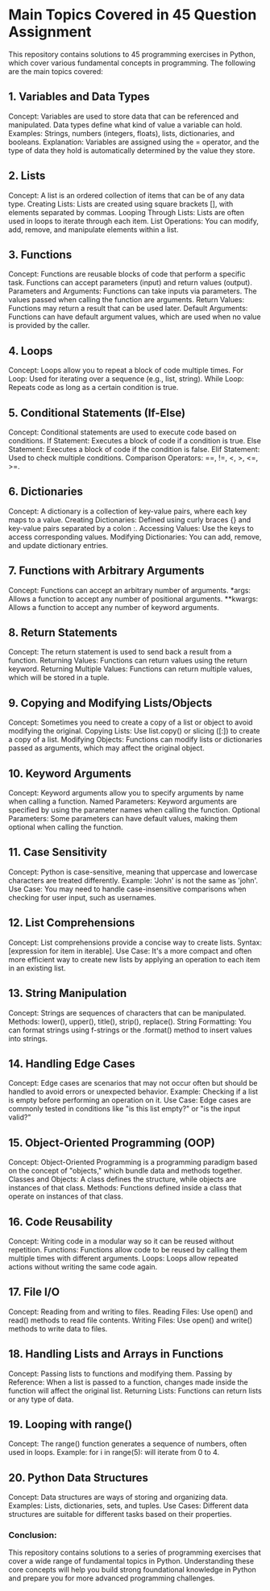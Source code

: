 # Main Topics Covered in 45 Question Assignment
This repository contains solutions to 45 programming exercises in Python, which cover various fundamental concepts in programming. The following are the main topics covered:

## 1. Variables and Data Types
Concept: Variables are used to store data that can be referenced and manipulated. Data types define what kind of value a variable can hold.
Examples: Strings, numbers (integers, floats), lists, dictionaries, and booleans.
Explanation: Variables are assigned using the = operator, and the type of data they hold is automatically determined by the value they store.

## 2. Lists
Concept: A list is an ordered collection of items that can be of any data type.
Creating Lists: Lists are created using square brackets [], with elements separated by commas.
Looping Through Lists: Lists are often used in loops to iterate through each item.
List Operations: You can modify, add, remove, and manipulate elements within a list.

## 3. Functions
Concept: Functions are reusable blocks of code that perform a specific task. Functions can accept parameters (input) and return values (output).
Parameters and Arguments: Functions can take inputs via parameters. The values passed when calling the function are arguments.
Return Values: Functions may return a result that can be used later.
Default Arguments: Functions can have default argument values, which are used when no value is provided by the caller.

##  4. Loops
Concept: Loops allow you to repeat a block of code multiple times.
For Loop: Used for iterating over a sequence (e.g., list, string).
While Loop: Repeats code as long as a certain condition is true.

## 5. Conditional Statements (If-Else)
Concept: Conditional statements are used to execute code based on conditions.
If Statement: Executes a block of code if a condition is true.
Else Statement: Executes a block of code if the condition is false.
Elif Statement: Used to check multiple conditions.
Comparison Operators: ==, !=, <, >, <=, >=.

## 6. Dictionaries
Concept: A dictionary is a collection of key-value pairs, where each key maps to a value.
Creating Dictionaries: Defined using curly braces {} and key-value pairs separated by a colon :.
Accessing Values: Use the keys to access corresponding values.
Modifying Dictionaries: You can add, remove, and update dictionary entries.

## 7. Functions with Arbitrary Arguments
Concept: Functions can accept an arbitrary number of arguments.
*args: Allows a function to accept any number of positional arguments.
**kwargs: Allows a function to accept any number of keyword arguments.

## 8. Return Statements
Concept: The return statement is used to send back a result from a function.
Returning Values: Functions can return values using the return keyword.
Returning Multiple Values: Functions can return multiple values, which will be stored in a tuple.

## 9. Copying and Modifying Lists/Objects
Concept: Sometimes you need to create a copy of a list or object to avoid modifying the original.
Copying Lists: Use list.copy() or slicing ([:]) to create a copy of a list.
Modifying Objects: Functions can modify lists or dictionaries passed as arguments, which may affect the original object.

## 10. Keyword Arguments
Concept: Keyword arguments allow you to specify arguments by name when calling a function.
Named Parameters: Keyword arguments are specified by using the parameter names when calling the function.
Optional Parameters: Some parameters can have default values, making them optional when calling the function.

## 11. Case Sensitivity
Concept: Python is case-sensitive, meaning that uppercase and lowercase characters are treated differently.
Example: 'John' is not the same as 'john'.
Use Case: You may need to handle case-insensitive comparisons when checking for user input, such as usernames.

## 12. List Comprehensions
Concept: List comprehensions provide a concise way to create lists.
Syntax: [expression for item in iterable].
Use Case: It's a more compact and often more efficient way to create new lists by applying an operation to each item in an existing list.

## 13. String Manipulation
Concept: Strings are sequences of characters that can be manipulated.
Methods: lower(), upper(), title(), strip(), replace().
String Formatting: You can format strings using f-strings or the .format() method to insert values into strings.

## 14. Handling Edge Cases
Concept: Edge cases are scenarios that may not occur often but should be handled to avoid errors or unexpected behavior.
Example: Checking if a list is empty before performing an operation on it.
Use Case: Edge cases are commonly tested in conditions like "is this list empty?" or "is the input valid?"

## 15. Object-Oriented Programming (OOP)
Concept: Object-Oriented Programming is a programming paradigm based on the concept of "objects," which bundle data and methods together.
Classes and Objects: A class defines the structure, while objects are instances of that class.
Methods: Functions defined inside a class that operate on instances of that class.

## 16. Code Reusability
Concept: Writing code in a modular way so it can be reused without repetition.
Functions: Functions allow code to be reused by calling them multiple times with different arguments.
Loops: Loops allow repeated actions without writing the same code again.

## 17. File I/O
Concept: Reading from and writing to files.
Reading Files: Use open() and read() methods to read file contents.
Writing Files: Use open() and write() methods to write data to files.

## 18. Handling Lists and Arrays in Functions
Concept: Passing lists to functions and modifying them.
Passing by Reference: When a list is passed to a function, changes made inside the function will affect the original list.
Returning Lists: Functions can return lists or any type of data.

## 19. Looping with range()
Concept: The range() function generates a sequence of numbers, often used in loops.
Example: for i in range(5): will iterate from 0 to 4.

## 20. Python Data Structures
Concept: Data structures are ways of storing and organizing data.
Examples: Lists, dictionaries, sets, and tuples.
Use Cases: Different data structures are suitable for different tasks based on their properties.

### Conclusion:
This repository contains solutions to a series of programming exercises that cover a wide range of fundamental topics in Python. Understanding these core concepts will help you build strong foundational knowledge in Python and prepare you for more advanced programming challenges.